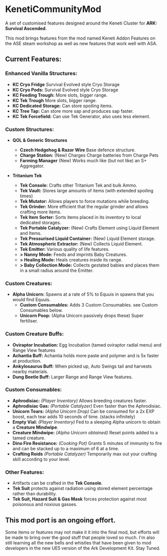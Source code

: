 # KenetiCommunityMod
A set of customised features designed around the Keneti Cluster for **ARK: Survival Ascended**.

This mod brings features from the mod named Keneti Addon Features on the ASE steam workshop as well as new features that work well with ASA.

## Current Features:

### Enhanced Vanilla Structures:
- **KC Cryo Fridge** Survival Evolved style Cryo Storage
- **KC Cryo Pods:** Survival Evolved style Cryo Storage 
- **KC Feeding Trough:** More slots, bigger range.
- **KC Tek Trough** More slots, bigger range.
- **KC Dedicated Storage:** Can store spoiling items.
- **KC Tree Tap:** Can store more sap and produces sap faster.
- **KC Tek Forcefield:** Can use Tek Generator, also uses less element.

### Custom Structures:
- **QOL & Generic Structures**
  - **Czech Hedgehog & Razor Wire** Base defence structure.
  - **Charge Station:** (New) Charges Charge batteries from Charge Pets
  - **Farming Manager** (New) Works much like (but not like) an S+ Aggregator.

- **Tritanium Tek**
  - **Tek Console:** Crafts other Tritanium Tek and bulk Ammo.
  - **Tek Vault:** Stores large amounts of items (with extended spoiling times)
  - **Tek Mutator:** Allows players to force mutations while breeding.
  - **Tek Grinder:** More efficient that the regular grinder and allows crafting more items.
  - **Tek Item Sorter:** Sorts items placed in its inventory to local dedicated storages.
  - **Tek Portable Catalyzer:** (New) Crafts Element using Liquid Element and Items.
  - **Tek Pressurised Liquid Container:** (New) Liquid Element storage.
  - **Tek Atmospheric Extractor:** (New) Collects Liquid Element.
  - **Tek Emitter:** Various quality of life features.
  - **> Nanny Mode:** Feeds and imprints Baby Creatures.
  - **> Healing Mode:** Heals creatures inside its range.
  - **> Baby Collection Mode:** Collects gestated babies and places them in a small radius around the Emitter.

### Custom Creatures:
- **Alpha Unicorn:** Spawns at a rate of 5% to Equuis in spawns that you would find Equuis.
  - **Custom Consumables:** Adds 3 Custom Consumables. see Custom Consumables below.
  - **Unicorn Poop:** (Alpha Unicorn passively drops these) Super fertiliser. 

### Custom Creature Buffs:
- **Oviraptor Incubation:** Egg Incubation (tamed oviraptor radial menu) and Range View features
- **Achantia Buff:** Achantia holds more paste and polymer and is 5x faster at production.
- **Ankylosaurus Buff:** When picked up, Auto Swings tail and harvests nearby materials.
- **Dung Beetle Buff:** Larger Range and Range View features.

### Custom Consumables:
- **Aphrodisiac:** *(Player Inventory)* Allows breeding creatures faster.
- **Aphrodisiac Gas:** *(Portable Catalyzer)* Even faster than the Aphrodisiac.
- **Unicorn Tears:** *(Alpha Unicorn Drop)* Can be consumed for a 2x EXP boost, each tear adds 10 seconds of time. (stacks infinitely)
- **Empty Vial:** *(Player Inventory)* Fed to a sleeping Alpha unicorn to obtain a **Creature Mindwipe**.
- **Creature Mindwipe:** *(Alpha Unicorn obtained)* Reset points added to a tamed creature.
- **Dino Fire Resistance:** *(Cooking Pot)* Grants 5 minutes of immunity to fire and can be stacked up to a maximum of 6 at a time.
- **Crafting Roids** *(Portable Catalyzer)* Temporarily max out your crafting skill according to your level.

### Other Features:
 - Artifacts can be crafted in the **Tek Console**.
 - **Tek Suit** protects against radiation using stored element percentage rather than durability.
 - **Tek Suit, Hazard Suit & Gas Mask** forces protection against most poisonous and noxious gasses.

## This mod port is an ongoing effort.
Some items or features may not make it it into the final mod, but efforts will be made to bring over the good stuff that people loved so much. I'm also still learning all the new bells and whistles that have been given to mod developers in the new UE5 version of the Ark Development Kit. Stay Tuned.
